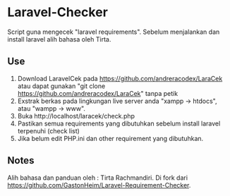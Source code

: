 Laravel-Checker
===========================

Script guna mengecek "laravel requirements". 
Sebelum menjalankan dan install laravel alih bahasa oleh Tirta.

Use
---
1. Download LaravelCek pada https://github.com/andreracodex/LaraCek atau dapat gunakan "git clone https://github.com/andreracodex/LaraCek" tanpa petik
2. Exstrak berkas pada lingkungan live server anda "xampp -> htdocs", atau "wampp -> www".
3. Buka http://localhost/laracek/check.php 
4. Pastikan semua requirements yang dibutuhkan sebelum install laravel terpenuhi (check list)
5. Jika belum edit PHP.ini dan other requirement yang dibutuhkan.

Notes
-----
Alih bahasa dan panduan oleh : Tirta Rachmandiri.
Di fork dari https://github.com/GastonHeim/Laravel-Requirement-Checker.
